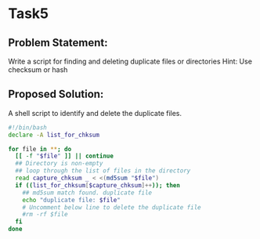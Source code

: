 # Task5

## Problem Statement:
Write a script for finding and deleting duplicate files or directories
Hint: Use checksum or hash

## Proposed Solution:
A shell script to identify and delete the duplicate files.

```sh
#!/bin/bash
declare -A list_for_chksum

for file in **; do
  [[ -f "$file" ]] || continue
  ## Directory is non-empty
  ## loop through the list of files in the directory
  read capture_chksum _ < <(md5sum "$file")
  if ((list_for_chksum[$capture_chksum]++)); then
    ## md5sum match found. duplicate file
    echo "duplicate file: $file"
	# Uncomment below line to delete the duplicate file
	#rm -rf $file
  fi
done
```
